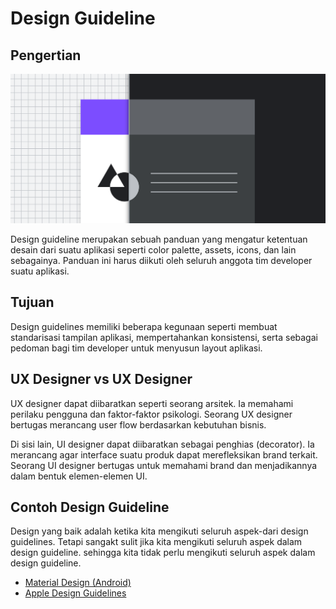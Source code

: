 # Design Guideline

## Pengertian

![Guidelines](assets/guidelines.png)

Design guideline merupakan sebuah panduan yang mengatur ketentuan desain dari suatu aplikasi seperti color palette, assets, icons, dan lain sebagainya. Panduan ini harus diikuti oleh seluruh anggota tim developer suatu aplikasi.

## Tujuan

Design guidelines memiliki beberapa kegunaan seperti membuat standarisasi tampilan aplikasi, mempertahankan konsistensi, serta sebagai pedoman bagi tim developer untuk menyusun layout aplikasi.

## UX Designer vs UX Designer

UX designer dapat diibaratkan seperti seorang arsitek. Ia memahami perilaku pengguna dan faktor-faktor psikologi. Seorang UX designer bertugas merancang user flow berdasarkan kebutuhan bisnis.

Di sisi lain, UI designer dapat diibaratkan sebagai penghias (decorator). Ia merancang agar interface suatu produk dapat merefleksikan brand terkait. Seorang UI designer bertugas untuk memahami brand dan menjadikannya dalam bentuk elemen-elemen UI.

## Contoh Design Guideline

Design yang baik adalah ketika kita mengikuti seluruh aspek-dari design guidelines. Tetapi sangakt sulit jika kita mengikuti seluruh aspek dalam design guideline. sehingga kita tidak perlu mengikuti seluruh aspek dalam design guideline.

- [Material Design (Android)](https://material.io/)
- [Apple Design Guidelines](https://developer.apple.com/design/human-interface-guidelines/)
